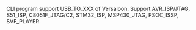 CLI program support USB\_TO\_XXX of Versaloon.
Support AVR\_ISP/JTAG, S51\_ISP, C8051F\_JTAG/C2, STM32\_ISP, MSP430\_JTAG, PSOC\_ISSP, SVF\_PLAYER.